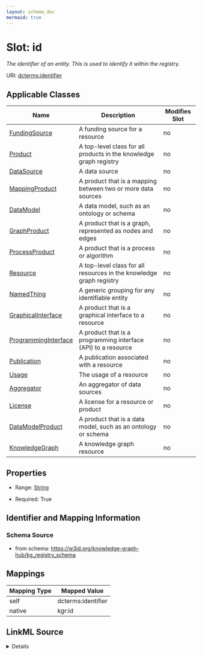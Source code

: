 ```yaml
---
layout: schema_doc
mermaid: true
---
```




# Slot: id


_The identifier of an entity. This is used to identify it within the registry._





URI: [dcterms:identifier](http://purl.org/dc/terms/identifier)



<!-- no inheritance hierarchy -->





## Applicable Classes

| Name | Description | Modifies Slot |
| --- | --- | --- |
| [FundingSource](FundingSource.html) | A funding source for a resource |  no  |
| [Product](Product.html) | A top-level class for all products in the knowledge graph registry |  no  |
| [DataSource](DataSource.html) | A data source |  no  |
| [MappingProduct](MappingProduct.html) | A product that is a mapping between two or more data sources |  no  |
| [DataModel](DataModel.html) | A data model, such as an ontology or schema |  no  |
| [GraphProduct](GraphProduct.html) | A product that is a graph, represented as nodes and edges |  no  |
| [ProcessProduct](ProcessProduct.html) | A product that is a process or algorithm |  no  |
| [Resource](Resource.html) | A top-level class for all resources in the knowledge graph registry |  no  |
| [NamedThing](NamedThing.html) | A generic grouping for any identifiable entity |  no  |
| [GraphicalInterface](GraphicalInterface.html) | A product that is a graphical interface to a resource |  no  |
| [ProgrammingInterface](ProgrammingInterface.html) | A product that is a programming interface (API) to a resource |  no  |
| [Publication](Publication.html) | A publication associated with a resource |  no  |
| [Usage](Usage.html) | The usage of a resource |  no  |
| [Aggregator](Aggregator.html) | An aggregator of data sources |  no  |
| [License](License.html) | A license for a resource or product |  no  |
| [DataModelProduct](DataModelProduct.html) | A product that is a data model, such as an ontology or schema |  no  |
| [KnowledgeGraph](KnowledgeGraph.html) | A knowledge graph resource |  no  |







## Properties

* Range: [String](String.html)

* Required: True





## Identifier and Mapping Information







### Schema Source


* from schema: https://w3id.org/knowledge-graph-hub/kg_registry_schema




## Mappings

| Mapping Type | Mapped Value |
| ---  | ---  |
| self | dcterms:identifier |
| native | kgr:id |




## LinkML Source

<details>
```yaml
name: id
description: The identifier of an entity. This is used to identify it within the registry.
from_schema: https://w3id.org/knowledge-graph-hub/kg_registry_schema
rank: 1000
slot_uri: dcterms:identifier
identifier: true
alias: id
domain_of:
- NamedThing
range: string
required: true

```
</details>
